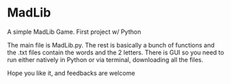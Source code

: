 # MadLib
A simple MadLib Game. First project w/ Python

The main file is MadLib.py. The rest is basically a bunch of functions and the .txt files contain the words and the 2 letters. 
There is GUI so you need to run either natively in Python or via terminal, downloading all the files. 

Hope you like it, and feedbacks are welcome
